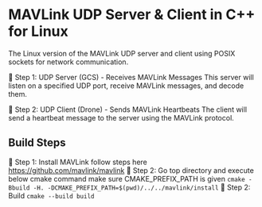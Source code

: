 # MAVLink UDP Server &amp; Client in C++ for Linux

The Linux version of the MAVLink UDP server and client using POSIX sockets for network communication.

📌 Step 1: UDP Server (GCS) - Receives MAVLink Messages
This server will listen on a specified UDP port, receive MAVLink messages, and decode them.

📌 Step 2: UDP Client (Drone) - Sends MAVLink Heartbeats
The client will send a heartbeat message to the server using the MAVLink protocol.

## Build Steps

📌 Step 1: Install MAVLink follow steps here https://github.com/mavlink/mavlink
📌 Step 2: Go top directory and execute below cmake command make sure CMAKE_PREFIX_PATH is given
```cmake -Bbuild -H. -DCMAKE_PREFIX_PATH=$(pwd)/../../mavlink/install```
📌 Step 2: Build
```cmake --build build```
